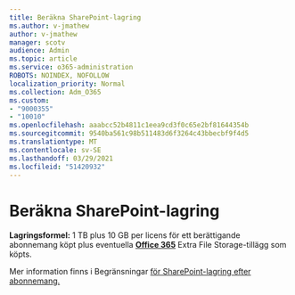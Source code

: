 ```yaml
---
title: Beräkna SharePoint-lagring
ms.author: v-jmathew
author: v-jmathew
manager: scotv
audience: Admin
ms.topic: article
ms.service: o365-administration
ROBOTS: NOINDEX, NOFOLLOW
localization_priority: Normal
ms.collection: Adm_O365
ms.custom:
- "9000355"
- "10010"
ms.openlocfilehash: aaabcc52b4811c1eea9cd3f0c65e2bf81644354b
ms.sourcegitcommit: 9540ba561c98b511483d6f3264c43bbecbf9f4d5
ms.translationtype: MT
ms.contentlocale: sv-SE
ms.lasthandoff: 03/29/2021
ms.locfileid: "51420932"
---
```

# <a name="calculate-sharepoint-storage"></a>Beräkna SharePoint-lagring

**Lagringsformel:** 1 TB plus 10 GB per licens för ett berättigande abonnemang köpt plus eventuella **[Office 365](https://docs.microsoft.com/microsoft-365/commerce/add-storage-space)** Extra File Storage-tillägg som köpts. [](https://docs.microsoft.com/microsoft-365/commerce/add-storage-space)

Mer information finns i Begränsningar [för SharePoint-lagring efter abonnemang.](https://docs.microsoft.com/office365/servicedescriptions/sharepoint-online-service-description/sharepoint-online-limits)
